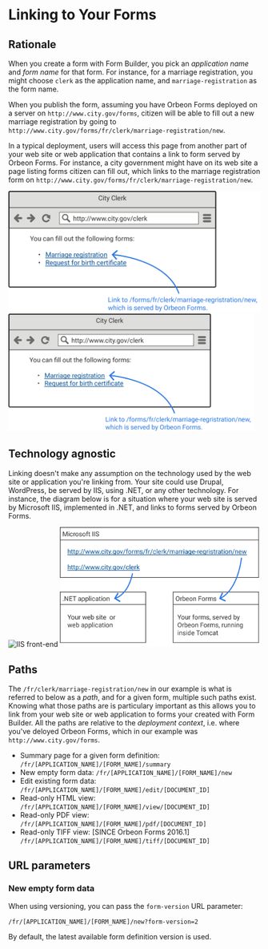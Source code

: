 # Linking to Your Forms

<!-- toc -->

## Rationale

When you create a form with Form Builder, you pick an *application name* and *form name* for that form. For instance, for a marriage registration, you might choose `clerk` as the application name, and `marriage-registration` as the form name.

When you publish the form, assuming you have Orbeon Forms deployed on a server on `http://www.city.gov/forms`, citizen will be able to fill out a new marriage registration by going to `http://www.city.gov/forms/fr/clerk/marriage-registration/new`.

In a typical deployment, users will access this page from another part of your web site or web application that contains a link to form served by Orbeon Forms. For instance, a city government might have on its web site a page listing forms citizen can fill out, which links to the marriage registration form on `http://www.city.gov/forms/fr/clerk/marriage-registration/new`.

![Page on your web site/app linking to a form](../images/linking-page-with-link.png)
<img alt="Page on your web site/app linking to a form" src="../images/linking-page-with-link.png" width="491">

## Technology agnostic

Linking doesn't make any assumption on the technology used by the web site or application you're linking from. Your site could use Drupal, WordPress, be served by IIS, using .NET, or any other technology. For instance, the diagram below is for a situation where your web site is served by Microsoft IIS, implemented in .NET, and links to forms served by Orbeon Forms.

![IIS front-end]()
<img alt="IIS front-end" src="../images/linking-iis-net.png" width="398">

## Paths

The `/fr/clerk/marriage-registration/new` in our example is what is referred to below as a *path*, and for a given form, multiple such paths exist. Knowing what those paths are is particulary important as this allows you to link from your web site or web application to forms your created with Form Builder. All the paths are relative to the *deployment context*, i.e. where you've deloyed Orbeon Forms, which in our example was `http://www.city.gov/forms`.

* Summary page for a given form definition:
    `/fr/[APPLICATION_NAME]/[FORM_NAME]/summary`
* New empty form data:
    `/fr/[APPLICATION_NAME]/[FORM_NAME]/new`
* Edit existing form data:
    `/fr/[APPLICATION_NAME]/[FORM_NAME]/edit/[DOCUMENT_ID]`
* Read-only HTML view:
    `/fr/[APPLICATION_NAME]/[FORM_NAME]/view/[DOCUMENT_ID]`
* Read-only PDF view:
    `/fr/[APPLICATION_NAME]/[FORM_NAME]/pdf/[DOCUMENT_ID]`
* Read-only TIFF view: [SINCE Orbeon Forms 2016.1]
    `/fr/[APPLICATION_NAME]/[FORM_NAME]/tiff/[DOCUMENT_ID]`

## URL parameters

### New empty form data

When using versioning, you can pass the `form-version` URL parameter:

```
/fr/[APPLICATION_NAME]/[FORM_NAME]/new?form-version=2
```

By default, the latest available form definition version is used.
